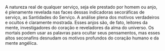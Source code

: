 ﻿A natureza real de qualquer serviço, seja ele prestado por homem ou anjo, é plenamente revelada nas faces dessas indicadoras secoráficas de serviço, as Santidades do Serviço. A análise plena dos motivos verdadeiros e ocultos é claramente mostrada. Esses anjos são, de fato, leitores da mente, investigadores do coração e reveladores da alma do universo. Os mortais podem usar as palavras para ocultar seus pensamentos, mas esses altos seconafins desnudam os motivos profundos do coração humano e da mente angélica.